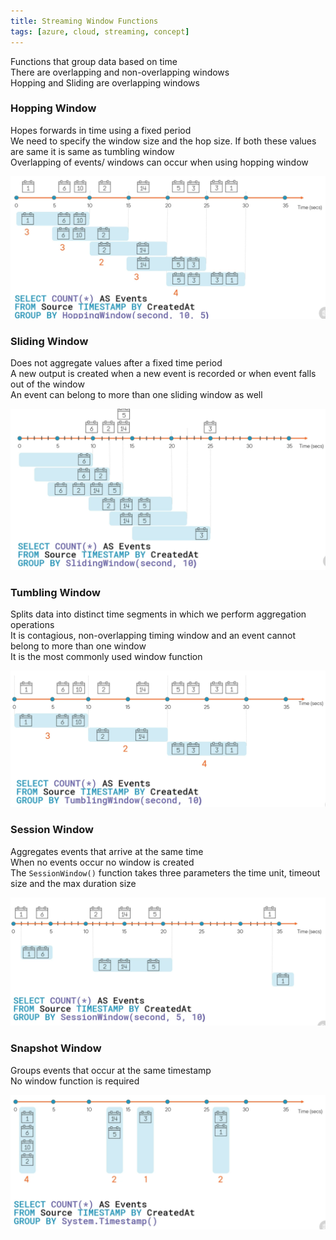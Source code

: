 ```yaml
---
title: Streaming Window Functions
tags: [azure, cloud, streaming, concept]
---
```


Functions that group data based on time  
There are overlapping and non-overlapping windows  
Hopping and Sliding are overlapping windows

### Hopping Window

Hopes forwards in time using a fixed period  
We need to specify the window size and the hop size. If both these values are same it is same as tumbling window  
Overlapping of events/ windows can occur when using hopping window

![Hopping Window|600](../images/hopping-window.png)

### Sliding Window

Does not aggregate values after a fixed time period  
A new output is created when a new event is recorded or when event falls out of the window  
An event can belong to more than one sliding window as well

![Sliding Windows|600](../images/sliding-window.png)

### Tumbling Window

Splits data into distinct time segments in which we perform aggregation operations  
It is contagious, non-overlapping timing window and an event cannot belong to more than one window  
It is the most commonly used window function

![Tumbling Windows|600](../images/tumbling-window.png)

### Session Window

Aggregates events that arrive at the same time  
When no events occur no window is created  
The `SessionWindow()` function takes three parameters the time unit, timeout size and the max duration size

![Session Windows|600](../images/session-window.png)

### Snapshot Window

Groups events that occur at the same timestamp  
No window function is required

![Snapshot Window|600](../images/snapshot-window.png)